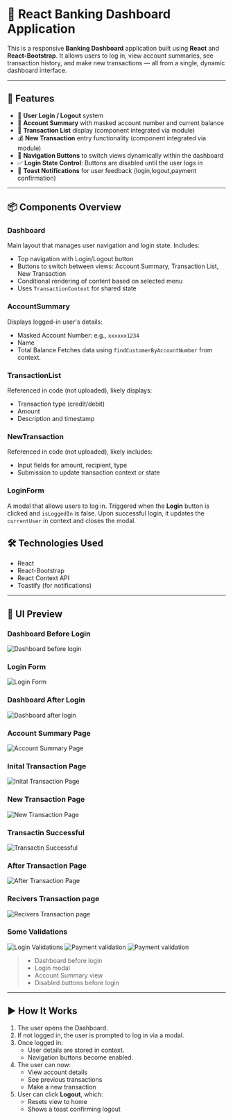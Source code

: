 # 🏦 React Banking Dashboard Application

This is a responsive **Banking Dashboard** application built using **React** and **React-Bootstrap**. It allows users to log in, view account summaries, see transaction history, and make new transactions — all from a single, dynamic dashboard interface.

---

## 🚀 Features

- 🔐 **User Login / Logout** system
- 📄 **Account Summary** with masked account number and current balance
- 📜 **Transaction List** display (component integrated via module)
- 💰 **New Transaction** entry functionality (component integrated via module)
- 🧭 **Navigation Buttons** to switch views dynamically within the dashboard
- ✅ **Login State Control**: Buttons are disabled until the user logs in
- 🎉 **Toast Notifications** for user feedback (login,logout,payment confirmation)

---

## 📦 Components Overview

### Dashboard
Main layout that manages user navigation and login state. Includes:
- Top navigation with Login/Logout button
- Buttons to switch between views: Account Summary, Transaction List, New Transaction
- Conditional rendering of content based on selected menu
- Uses `TransactionContext` for shared state

### AccountSummary
Displays logged-in user's details:
- Masked Account Number: e.g., `xxxxxx1234`
- Name
- Total Balance
Fetches data using `findCustomerByAccountNumber` from context.

### TransactionList
Referenced in code (not uploaded), likely displays:
- Transaction type (credit/debit)
- Amount
- Description and timestamp

### NewTransaction
Referenced in code (not uploaded), likely includes:
- Input fields for amount, recipient, type
- Submission to update transaction context or state

### LoginForm
A modal that allows users to log in. Triggered when the **Login** button is clicked and `isLoggedIn` is false. Upon successful login, it updates the `currentUser` in context and closes the modal.

## 🛠 Technologies Used

- React
- React-Bootstrap
- React Context API
- Toastify (for notifications)

---

## 📸 UI Preview

### Dashboard Before Login
![Dashboard before login](./screenshots/Dashboard.png)

### Login Form
![Login Form](./screenshots/Login.png)

### Dashboard After Login
![Dashboard after login](./screenshots/after_login.png)

### Account Summary Page
![Account Summary Page](./screenshots/account_summary.png)

### Inital Transaction Page
![Inital Transaction Page](./screenshots/before_transaction.png)

### New Transaction Page
![New Transaction Page](./screenshots/new_transaction.png)

### Transactin Successful 
![Transactin Successful](./screenshots/transaction_successful.png)

### After Transaction Page
![After Transaction Page](./screenshots/after_transaction.png)

### Recivers Transaction page
![Recivers Transaction page](./screenshots/berlin_transaction.png)

### Some Validations
![Login Validations](./screenshots/login_validation.png)
![Payment validation](./screenshots/insufficient_debit.png)
![Payment validation](./screenshots/insufficient_message.png)
> - Dashboard before login
> - Login modal
> - Account Summary view
> - Disabled buttons before login

---

## ▶️ How It Works

1. The user opens the Dashboard.
2. If not logged in, the user is prompted to log in via a modal.
3. Once logged in:
   - User details are stored in context.
   - Navigation buttons become enabled.
4. The user can now:
   - View account details
   - See previous transactions
   - Make a new transaction
5. User can click **Logout**, which:
   - Resets view to home
   - Shows a toast confirming logout

